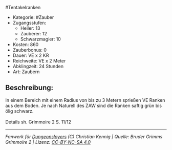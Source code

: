 #Tentakelranken  
- Kategorie: #Zauber  
- Zugangsstufen:  
  - Heiler: 13  
  - Zauberer: 12  
  - Schwarzmagier: 10  
- Kosten: 860  
- Zauberbonus: 0  
- Dauer: VE x 2 KR  
- Reichweite: VE x 2 Meter  
- Abklingzeit: 24 Stunden  
- Art: Zaubern     

## Beschreibung:
In einem Bereich mit einem Radius von bis zu 3 Metern sprießen VE Ranken aus dem Boden. Je nach Naturell des ZAW sind die Ranken saftig grün bis ölig schwarz.<br><br>Details sh. Grimmoire 2 S. 11/12


___
*Fanwerk für [Dungeonslayers](https://www.dungeonslayers.net/) (C) Christian Kennig | Quelle: Bruder Grimms Grimmoire 2 | Lizenz: [CC-BY-NC-SA 4.0](https://creativecommons.org/licenses/by-nc-sa/4.0/deed.de)*